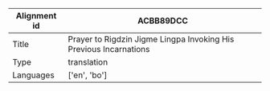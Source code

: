 |Alignment id | ACBB89DCC
| --- | --- 
|Title | Prayer to Rigdzin Jigme Lingpa Invoking His Previous Incarnations 
|Type | translation
|Languages | ['en', 'bo']